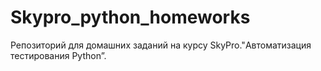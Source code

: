 # Skypro_python_homeworks
Репозиторий для домашних заданий на курсу SkyPro."Автоматизация тестирования Python”.
